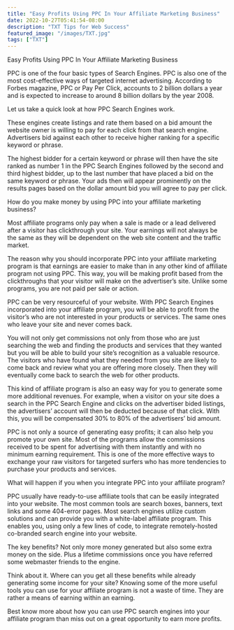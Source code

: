 ```yaml
---
title: "Easy Profits Using PPC In Your Affiliate Marketing Business"
date: 2022-10-27T05:41:54-08:00
description: "TXT Tips for Web Success"
featured_image: "/images/TXT.jpg"
tags: ["TXT"]
---
```


Easy Profits Using PPC In Your Affiliate Marketing Business 

PPC is one of the four basic types of Search Engines. PPC is also one of the most cost-effective ways of targeted internet advertising. According to Forbes magazine, PPC or Pay Per Click, accounts to 2 billion dollars a year and is expected to increase to around 8 billion dollars by the year 2008. 

Let us take a quick look at how PPC Search Engines work. 

These engines create listings and rate them based on a bid amount the website owner is willing to pay for each click from that search engine. Advertisers bid against each other to receive higher ranking for a specific keyword or phrase. 

The highest bidder for a certain keyword or phrase will then have the site ranked as number 1 in the PPC Search Engines followed by the second and third highest bidder, up to the last number that have placed a bid on the same keyword or phrase. Your ads then will appear prominently on the results pages based on the dollar amount bid you will agree to pay per click.

How do you make money by using PPC into your affiliate marketing business?

Most affiliate programs only pay when a sale is made or a lead delivered after a visitor has clickthrough your site. Your earnings will not always be the same as they will be dependent on the web site content and the traffic market.

The reason why you should incorporate PPC into your affiliate marketing program is that earnings are easier to make than in any other kind of affiliate program not using PPC. This way, you will be making profit based from the clickthroughs that your visitor will make on the advertiser’s site. Unlike some programs, you are not paid per sale or action.

PPC can be very resourceful of your website. With PPC Search Engines incorporated into your affiliate program, you will be able to profit from the visitor’s who are not interested in your products or services. The same ones who leave your site and never comes back.

You will not only get commissions not only from those who are just searching the web and finding the products and services that they wanted but you will be able to build your site’s recognition as a valuable resource. The visitors who have found what they needed from you site are likely to come back and review what you are offering more closely. Then they will eventually come back to search the web for other products. 

This kind of affiliate program is also an easy way for you to generate some more additional revenues. For example, when a visitor on your site does a search in the PPC Search Engine and clicks on the advertiser bided listings, the advertisers’ account will then be deducted because of that click. With this, you will be compensated 30% to 80% of the advertisers’ bid amount.

PPC is not only a source of generating easy profits; it can also help you promote your own site. Most of the programs allow the commissions received to be spent for advertising with them instantly and with no minimum earning requirement. This is one of the more effective ways to exchange your raw visitors for targeted surfers who has more tendencies to purchase your products and services. 

What will happen if you when you integrate PPC into your affiliate program?

PPC usually have ready-to-use affiliate tools that can be easily integrated into your website. The most common tools are search boxes, banners, text links and some 404-error pages. Most search engines utilize custom solutions and can provide you with a white-label affiliate program. This enables you, using only a few lines of code, to integrate remotely-hosted co-branded search engine into your website. 

The key benefits? Not only more money generated but also some extra money on the side. Plus a lifetime commissions once you have referred some webmaster friends to the engine.

Think about it. Where can you get all these benefits while already generating some income for your site? Knowing some of the more useful tools you can use for your affiliate program is not a waste of time. They are rather a means of earning within an earning. 

Best know more about how you can use PPC search engines into your affiliate program than miss out on a great opportunity to earn more profits.

